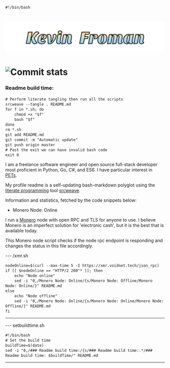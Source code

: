     #!/bin/bash

# ![Kevin Froman](kevin.svg)
# ![Commit stats](https://github-readme-stats.vercel.app/api?username=egosown&hide=stars,prs,issues,contribs&show_icons=true&hide_rank=true&hide_title=true)
### Readme build time:


    # Perform literate tangling then run all the scripts
    srcweave --tangle . README.md
    for f in *.sh; do
        chmod +x "$f"
        bash "$f"
    done
    rm *.sh
    git add README.md
    git commit -m "Automatic update"
    git push origin master
    # Past the exit we can have invalid bash code
    exit 0


I am a freelance software engineer and open source full-stack developer most proficient in Python, Go, C#, and ES6. I have particular interest in [PETs](https://en.wikipedia.org/wiki/Privacy-enhancing_technologies).

My profile readme is a self-updating bash-markdown polyglot using the [literate programming](https://en.wikipedia.org/wiki/Literate_programming) tool [srcweave](https://github.com/justinmeiners/srcweave).

Information and statistics, fetched by the code snippets below:

* Monero Node: Online

I run a [Monero](https://getmonero.org/) node with open RPC and TLS for anyone to use. I believe Monero is an imperfect solution for 'electronic cash', but it is the best that is available today.

This Monero node script checks if the node rpc endpoint is responding and changes the status in this file accordingly.

--- /xmr.sh

    nodeOnline=$(curl --max-time 5 -I https://xmr.voidnet.tech/json_rpc)
    if [[ $nodeOnline == "HTTP/2 200"* ]]; then
        echo "Node online"
        sed -i "0,/Monero Node: Online/{s/Monero Node: Offline/Monero Node: Online/}" README.md
    else
        echo "Node offline"
        sed -i "0,/Monero Node: Online/{s/Monero Node: Online/Monero Node: Offline/}" README.md
    fi
---

--- setbuildtime.sh

    #!/bin/bash
    # Set the build time
    buildTime=$(date)
    sed -i "0,/### Readme build time:/{s/### Readme build time:.*/### Readme build time: $buildTime/" README.md
---
